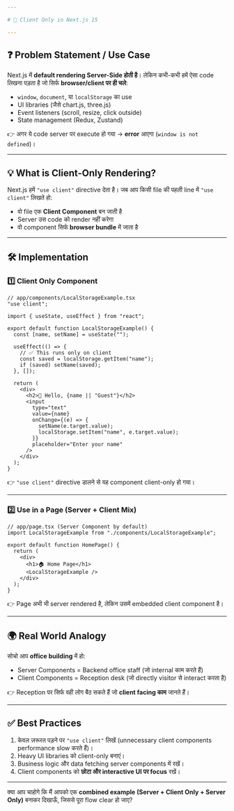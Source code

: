 ```yaml
---

# 📘 Client Only in Next.js 15

---
```


## ❓ Problem Statement / Use Case

Next.js में **default rendering Server-Side होती है**।
लेकिन कभी-कभी हमें ऐसा code लिखना पड़ता है जो सिर्फ **browser/client पर ही चले**:

* `window`, `document`, या `localStorage` का use
* UI libraries (जैसे chart.js, three.js)
* Event listeners (scroll, resize, click outside)
* State management (Redux, Zustand)

👉 अगर ये code server पर execute हो गया → **error** आएगा (`window is not defined`)।

---

## 💡 What is Client-Only Rendering?

Next.js हमें `"use client"` directive देता है।
जब आप किसी file की पहली line में `"use client"` लिखते हो:

* वो file एक **Client Component** बन जाती है
* Server उस code को render नहीं करेगा
* वो component सिर्फ **browser bundle** में जाता है

---

## 🛠️ Implementation

### 1️⃣ Client Only Component

```tsx
// app/components/LocalStorageExample.tsx
"use client";

import { useState, useEffect } from "react";

export default function LocalStorageExample() {
  const [name, setName] = useState("");

  useEffect(() => {
    // ✅ This runs only on client
    const saved = localStorage.getItem("name");
    if (saved) setName(saved);
  }, []);

  return (
    <div>
      <h2>👋 Hello, {name || "Guest"}</h2>
      <input
        type="text"
        value={name}
        onChange={(e) => {
          setName(e.target.value);
          localStorage.setItem("name", e.target.value);
        }}
        placeholder="Enter your name"
      />
    </div>
  );
}
```

👉 `"use client"` directive डालने से यह component client-only हो गया।

---

### 2️⃣ Use in a Page (Server + Client Mix)

```tsx
// app/page.tsx (Server Component by default)
import LocalStorageExample from "./components/LocalStorageExample";

export default function HomePage() {
  return (
    <div>
      <h1>🏠 Home Page</h1>
      <LocalStorageExample />
    </div>
  );
}
```

👉 Page अभी भी server rendered है, लेकिन उसमें embedded client component है।

---

## 🌍 Real World Analogy

सोचो आप **office building** में हो:

* Server Components = Backend office staff (जो internal काम करते हैं)
* Client Components = Reception desk (जो directly visitor से interact करता है)

👉 Reception पर सिर्फ वही लोग बैठ सकते हैं जो **client facing काम** जानते हैं।

---

## ✅ Best Practices

1. केवल ज़रूरत पड़ने पर `"use client"` लिखें (unnecessary client components performance slow करते हैं)।
2. Heavy UI libraries को client-only बनाएं।
3. Business logic और data fetching server components में रखें।
4. Client components को **छोटा और interactive UI पर focus** रखें।

---

क्या आप चाहोगे कि मैं आपको एक **combined example (Server + Client Only + Server Only)** बनाकर दिखाऊँ, जिससे पूरा flow clear हो जाए?
